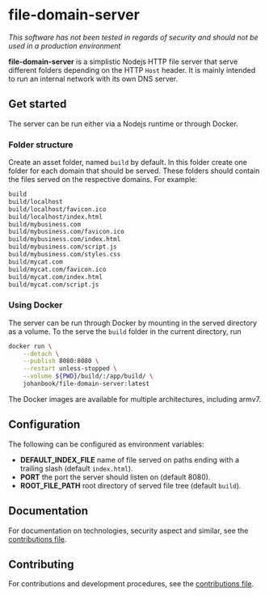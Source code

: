 # file-domain-server

_This software has not been tested in regards of security and should not be used
in a production environment_

**file-domain-server** is a simplistic Nodejs HTTP file server that serve
different folders depending on the HTTP `Host` header. It is mainly intended to
run an internal network with its own DNS server.

## Get started

The server can be run either via a Nodejs runtime or through Docker.

### Folder structure

Create an asset folder, named `build` by default. In this folder create one
folder for each domain that should be served. These folders should contain the
files served on the respective domains. For example:

```sh
build
build/localhost
build/localhost/favicon.ico
build/localhost/index.html
build/mybusiness.com
build/mybusiness.com/favicon.ico
build/mybusiness.com/index.html
build/mybusiness.com/script.js
build/mybusiness.com/styles.css
build/mycat.com
build/mycat.com/favicon.ico
build/mycat.com/index.html
build/mycat.com/script.js
```

### Using Docker

The server can be run through Docker by mounting in the served directory as a
volume. To the serve the `build` folder in the current directory, run

```sh
docker run \
	--detach \
	--publish 8080:8080 \
	--restart unless-stopped \
	--volume ${PWD}/build/:/app/build/ \
	johanbook/file-domain-server:latest
```

The Docker images are available for multiple architectures, including armv7.

## Configuration

The following can be configured as environment variables:

- **DEFAULT_INDEX_FILE** name of file served on paths ending with a trailing
  slash (default `index.html`).
- **PORT** the port the server should listen on (default 8080).
- **ROOT_FILE_PATH** root directory of served file tree (default `build`).

## Documentation

For documentation on technologies, security aspect and similar, see the
[contributions file](./CONTRIBUTING.md).

## Contributing

For contributions and development procedures, see the
[contributions file](./CONTRIBUTING.md).
